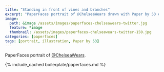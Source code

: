 ```yaml
---
title: "Standing in front of vines and branches"
excerpt: "PaperFaces portrait of @ChelseaWears drawn with Paper by 53 on an iPad."
image: 
  path: &image /assets/images/paperfaces-chelseawears-twitter.jpg 
  feature: *image
  thumbnail: /assets/images/paperfaces-chelseawears-twitter-150.jpg
categories: [paperfaces]
tags: [portrait, illustration, Paper by 53]
---
```


PaperFaces portrait of [@ChelseaWears](https://twitter.com/ChelseaWears).

{% include_cached boilerplate/paperfaces.md %}
